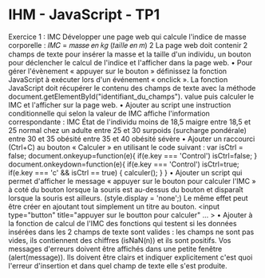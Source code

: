 # IHM - JavaScript - TP1

Exercice 1 : IMC
Développer une page web qui calcule l'indice de masse corporelle :
𝐼𝑀𝐶 =
𝑚𝑎𝑠𝑠𝑒 𝑒𝑛 𝑘𝑔
(𝑡𝑎𝑖𝑙𝑙𝑒 𝑒𝑛 𝑚)
2
La page web doit contenir 2 champs de texte pour insérer la masse et la taille d'un individu, un
bouton pour déclencher le calcul de l'indice et l'afficher dans la page web.
• Pour gérer l'évènement « appuyer sur le bouton » définissez la fonction JavaScript à
exécuter lors d'un événement « onclick ». La fonction JavaScript doit récupérer le contenu
des champs de texte avec la méthode document.getElementById("identifiant_du_champs").
value puis calculer le IMC et l'afficher sur la page web.
• Ajouter au script une instruction conditionnelle qui selon la valeur de IMC affiche
l'information correspondante :
IMC État de l'individu
moins de 18,5 maigre
entre 18,5 et 25 normal chez un adulte
entre 25 et 30 surpoids (surcharge pondérale)
entre 30 et 35 obésité
entre 35 et 40 obésité sévère
• Ajouter un raccourci (Ctrl+C) au bouton « Calculer » en utilisant le code suivant :
var isCtrl = false;
document.onkeyup=function(e){
if(e.key === 'Control')
isCtrl=false;
}
document.onkeydown=function(e){
if(e.key === 'Control') isCtrl=true;
if(e.key === 'c' && isCtrl == true) {
calculer();
}
}
• Ajouter un script qui permet d'afficher le message « appuyer sur le bouton pour calculer
l'IMC » à coté du bouton lorsque la souris est au-dessus du bouton et disparaît lorsque la
souris est ailleurs. (style.display = 'none';)
Le même effet peut être créer en ajoutant tout simplement un titre au bouton.
<input type="button" title="appuyer sur le boutton pour calculer" … >
• Ajouter à la fonction de calcul de l'IMC des fonctions qui testent si les données insérées
dans les 2 champs de texte sont valides : les champs ne sont pas vides, ils contiennent des
chiffres (isNaN(n)) et ils sont positifs. 
Vos messages d'erreurs doivent être affichés dans une petite fenêtre (alert(message)). Ils
doivent être clairs et indiquer explicitement c'est quoi l'erreur d'insertion et dans quel
champ de texte elle s'est produite.
